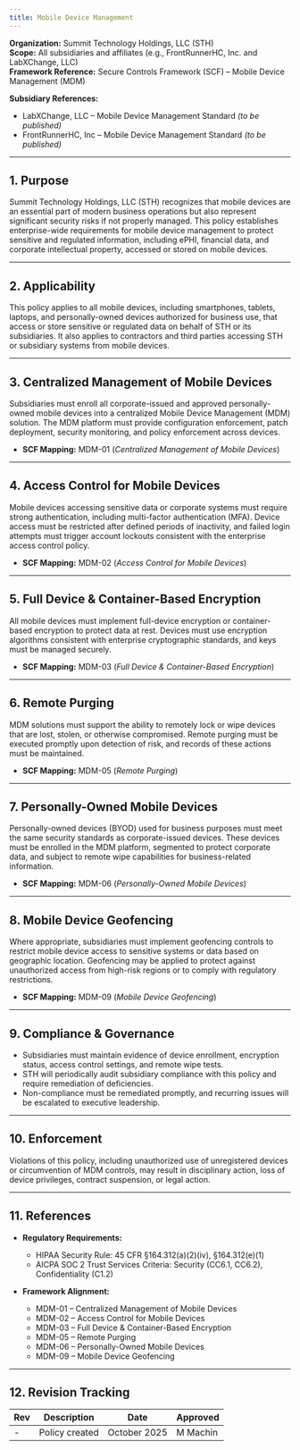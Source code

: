 ```yaml
---
title: Mobile Device Management
---
```


**Organization:** Summit Technology Holdings, LLC (STH)  
**Scope:** All subsidiaries and affiliates (e.g., FrontRunnerHC, Inc. and LabXChange, LLC)  
**Framework Reference:** Secure Controls Framework (SCF) – Mobile Device Management (MDM)

**Subsidiary References:**  

- LabXChange, LLC – Mobile Device Management Standard *(to be published)*  
- FrontRunnerHC, Inc – Mobile Device Management Standard *(to be published)*  

---

## 1. Purpose

Summit Technology Holdings, LLC (STH) recognizes that mobile devices are an essential part of modern business operations but also represent significant security risks if not properly managed. This policy establishes enterprise-wide requirements for mobile device management to protect sensitive and regulated information, including ePHI, financial data, and corporate intellectual property, accessed or stored on mobile devices.  

---

## 2. Applicability

This policy applies to all mobile devices, including smartphones, tablets, laptops, and personally-owned devices authorized for business use, that access or store sensitive or regulated data on behalf of STH or its subsidiaries. It also applies to contractors and third parties accessing STH or subsidiary systems from mobile devices.  

---

## 3. Centralized Management of Mobile Devices

Subsidiaries must enroll all corporate-issued and approved personally-owned mobile devices into a centralized Mobile Device Management (MDM) solution. The MDM platform must provide configuration enforcement, patch deployment, security monitoring, and policy enforcement across devices.  

- **SCF Mapping:** MDM-01 (*Centralized Management of Mobile Devices*)  

---

## 4. Access Control for Mobile Devices

Mobile devices accessing sensitive data or corporate systems must require strong authentication, including multi-factor authentication (MFA). Device access must be restricted after defined periods of inactivity, and failed login attempts must trigger account lockouts consistent with the enterprise access control policy.  

- **SCF Mapping:** MDM-02 (*Access Control for Mobile Devices*)  

---

## 5. Full Device & Container-Based Encryption

All mobile devices must implement full-device encryption or container-based encryption to protect data at rest. Devices must use encryption algorithms consistent with enterprise cryptographic standards, and keys must be managed securely.  

- **SCF Mapping:** MDM-03 (*Full Device & Container-Based Encryption*)  

---

## 6. Remote Purging

MDM solutions must support the ability to remotely lock or wipe devices that are lost, stolen, or otherwise compromised. Remote purging must be executed promptly upon detection of risk, and records of these actions must be maintained.  

- **SCF Mapping:** MDM-05 (*Remote Purging*)  

---

## 7. Personally-Owned Mobile Devices

Personally-owned devices (BYOD) used for business purposes must meet the same security standards as corporate-issued devices. These devices must be enrolled in the MDM platform, segmented to protect corporate data, and subject to remote wipe capabilities for business-related information.  

- **SCF Mapping:** MDM-06 (*Personally-Owned Mobile Devices*)  

---

## 8. Mobile Device Geofencing

Where appropriate, subsidiaries must implement geofencing controls to restrict mobile device access to sensitive systems or data based on geographic location. Geofencing may be applied to protect against unauthorized access from high-risk regions or to comply with regulatory restrictions.  

- **SCF Mapping:** MDM-09 (*Mobile Device Geofencing*)  

---

## 9. Compliance & Governance

- Subsidiaries must maintain evidence of device enrollment, encryption status, access control settings, and remote wipe tests.  
- STH will periodically audit subsidiary compliance with this policy and require remediation of deficiencies.  
- Non-compliance must be remediated promptly, and recurring issues will be escalated to executive leadership.  

---

## 10. Enforcement

Violations of this policy, including unauthorized use of unregistered devices or circumvention of MDM controls, may result in disciplinary action, loss of device privileges, contract suspension, or legal action.  

---

## 11. References

- **Regulatory Requirements:**  
  - HIPAA Security Rule: 45 CFR §164.312(a)(2)(iv), §164.312(e)(1)  
  - AICPA SOC 2 Trust Services Criteria: Security (CC6.1, CC6.2), Confidentiality (C1.2)  

- **Framework Alignment:**  
  - MDM-01 – Centralized Management of Mobile Devices  
  - MDM-02 – Access Control for Mobile Devices  
  - MDM-03 – Full Device & Container-Based Encryption  
  - MDM-05 – Remote Purging  
  - MDM-06 – Personally-Owned Mobile Devices  
  - MDM-09 – Mobile Device Geofencing  

---

## 12. Revision Tracking

| Rev | Description   | Date          | Approved |
| --- | ------------- | ------------- | -------- |
| -   | Policy created | October 2025 | M Machin |

